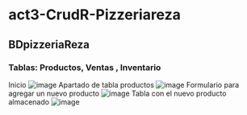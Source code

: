 # act3-CrudR-Pizzeriareza
## BDpizzeriaReza
### Tablas: Productos, Ventas , Inventario
Inicio
![image](https://github.com/HectorRezaRamirez18/act3-CrudR-Pizzeriareza/assets/143548137/ee658d4d-e5df-4935-a30f-145b1cebd3b8)
Apartado de tabla productos
![image](https://github.com/HectorRezaRamirez18/act3-CrudR-Pizzeriareza/assets/143548137/cfa07e43-c453-4de6-baca-0eb95fac1db1)
Formulario para agregar un nuevo producto
![image](https://github.com/HectorRezaRamirez18/act3-CrudR-Pizzeriareza/assets/143548137/853e18a0-c1ff-4b70-b0b7-c4e1b0ad71ce)
Tabla con el nuevo producto almacenado
![image](https://github.com/HectorRezaRamirez18/act3-CrudR-Pizzeriareza/assets/143548137/f3febc08-d02e-4000-a2fc-891d000a8100)


